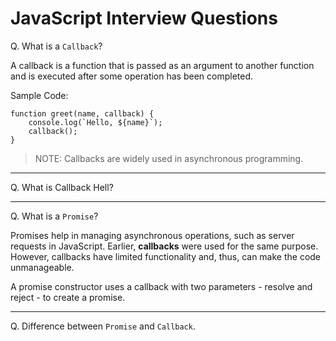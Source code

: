 # JavaScript Interview Questions

Q. What is a `Callback`?

A callback is a function that is passed as an argument to another function and is executed after some operation has been completed. 

Sample Code:

```
function greet(name, callback) {
    console.log(`Hello, ${name}`);
    callback();
}
```

> NOTE: Callbacks are widely used in asynchronous programming. 

---

Q. What is Callback Hell?



---

Q. What is a `Promise`?

Promises help in managing asynchronous operations, such as server requests in JavaScript. Earlier, **callbacks** were used for the same purpose. However, callbacks have limited functionality and, thus, can make the code unmanageable. 

A promise constructor uses a callback with two parameters - resolve and reject - to create a promise. 

---

Q. Difference between `Promise` and `Callback`.